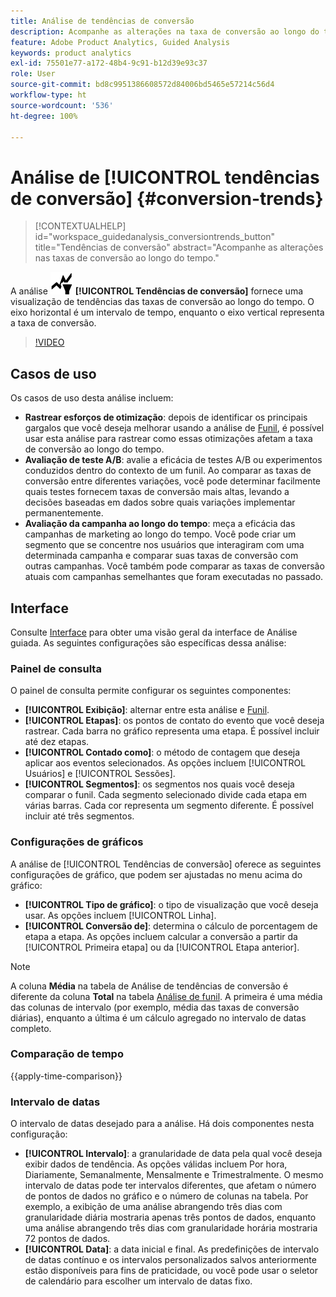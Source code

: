 ```yaml
---
title: Análise de tendências de conversão
description: Acompanhe as alterações na taxa de conversão ao longo do tempo.
feature: Adobe Product Analytics, Guided Analysis
keywords: product analytics
exl-id: 75501e77-a172-48b4-9c91-b12d39e93c37
role: User
source-git-commit: bd8c9951386608572d84006bd5465e57214c56d4
workflow-type: ht
source-wordcount: '536'
ht-degree: 100%

---
```


# Análise de [!UICONTROL tendências de conversão] {#conversion-trends}

<!-- markdownlint-disable MD034 -->

>[!CONTEXTUALHELP]
>id="workspace_guidedanalysis_conversiontrends_button"
>title="Tendências de conversão"
>abstract="Acompanhe as alterações nas taxas de conversão ao longo do tempo."

<!-- markdownlint-enable MD034 -->


A análise ![Tendências de Conversão](/help/assets/icons/ConversionTrends.svg) **[!UICONTROL Tendências de conversão]** fornece uma visualização de tendências das taxas de conversão ao longo do tempo. O eixo horizontal é um intervalo de tempo, enquanto o eixo vertical representa a taxa de conversão.


>[!VIDEO](https://video.tv.adobe.com/v/3423491/?quality=12&learn=on&captions=por_br)


## Casos de uso

Os casos de uso desta análise incluem:

* **Rastrear esforços de otimização**: depois de identificar os principais gargalos que você deseja melhorar usando a análise de [Funil](funnel.md), é possível usar esta análise para rastrear como essas otimizações afetam a taxa de conversão ao longo do tempo.
* **Avaliação de teste A/B**: avalie a eficácia de testes A/B ou experimentos conduzidos dentro do contexto de um funil. Ao comparar as taxas de conversão entre diferentes variações, você pode determinar facilmente quais testes fornecem taxas de conversão mais altas, levando a decisões baseadas em dados sobre quais variações implementar permanentemente.
* **Avaliação da campanha ao longo do tempo**: meça a eficácia das campanhas de marketing ao longo do tempo. Você pode criar um segmento que se concentre nos usuários que interagiram com uma determinada campanha e comparar suas taxas de conversão com outras campanhas. Você também pode comparar as taxas de conversão atuais com campanhas semelhantes que foram executadas no passado.

## Interface

Consulte [Interface](../overview.md#interface) para obter uma visão geral da interface de Análise guiada. As seguintes configurações são específicas dessa análise:

### Painel de consulta

O painel de consulta permite configurar os seguintes componentes:

* **[!UICONTROL Exibição]**: alternar entre esta análise e [Funil](funnel.md).
* **[!UICONTROL Etapas]**: os pontos de contato do evento que você deseja rastrear. Cada barra no gráfico representa uma etapa. É possível incluir até dez etapas.
* **[!UICONTROL Contado como]**: o método de contagem que deseja aplicar aos eventos selecionados. As opções incluem [!UICONTROL Usuários] e [!UICONTROL Sessões].
* **[!UICONTROL Segmentos]**: os segmentos nos quais você deseja comparar o funil. Cada segmento selecionado divide cada etapa em várias barras. Cada cor representa um segmento diferente. É possível incluir até três segmentos.

### Configurações de gráficos

A análise de [!UICONTROL Tendências de conversão] oferece as seguintes configurações de gráfico, que podem ser ajustadas no menu acima do gráfico:

* **[!UICONTROL Tipo de gráfico]**: o tipo de visualização que você deseja usar. As opções incluem [!UICONTROL Linha].
* **[!UICONTROL Conversão de]**: determina o cálculo de porcentagem de etapa a etapa. As opções incluem calcular a conversão a partir da [!UICONTROL Primeira etapa] ou da [!UICONTROL Etapa anterior].

>[!NOTE]
>
>A coluna **Média** na tabela de Análise de tendências de conversão é diferente da coluna **Total** na tabela [Análise de funil](funnel.md). A primeira é uma média das colunas de intervalo (por exemplo, média das taxas de conversão diárias), enquanto a última é um cálculo agregado no intervalo de datas completo.

### Comparação de tempo

{{apply-time-comparison}}


### Intervalo de datas

O intervalo de datas desejado para a análise. Há dois componentes nesta configuração:

* **[!UICONTROL Intervalo]**: a granularidade de data pela qual você deseja exibir dados de tendência. As opções válidas incluem Por hora, Diariamente, Semanalmente, Mensalmente e Trimestralmente. O mesmo intervalo de datas pode ter intervalos diferentes, que afetam o número de pontos de dados no gráfico e o número de colunas na tabela. Por exemplo, a exibição de uma análise abrangendo três dias com granularidade diária mostraria apenas três pontos de dados, enquanto uma análise abrangendo três dias com granularidade horária mostraria 72 pontos de dados.
* **[!UICONTROL Data]**: a data inicial e final. As predefinições de intervalo de datas contínuo e os intervalos personalizados salvos anteriormente estão disponíveis para fins de praticidade, ou você pode usar o seletor de calendário para escolher um intervalo de datas fixo.

<!--
## Example

See below for an example of the analysis.

![Conversion trends time compare](../assets/conversion-trends-compare.png)

-->
